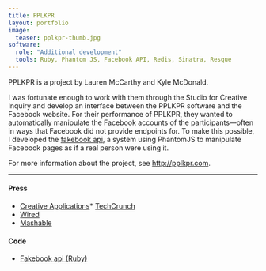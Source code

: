 ```yaml
---
title: PPLKPR
layout: portfolio
image:
  teaser: pplkpr-thumb.jpg
software:
  role: "Additional development"
  tools: Ruby, Phantom JS, Facebook API, Redis, Sinatra, Resque
---
```


PPLKPR is a project by Lauren McCarthy and Kyle McDonald.

I was fortunate enough to work with them through the Studio for Creative Inquiry and develop an interface between the PPLKPR software and the Facebook website.  For their performance of PPLKPR, they wanted to automatically manipulate the Facebook accounts of the participants—often in ways that Facebook did not provide endpoints for.  To make this possible, I developed the [fakebook api](https://github.com/workergnome/fakebook_api), a system using PhantomJS to manipulate Facebook pages as if a real person were using it.  

For more information about the project, see <http://pplkpr.com>.

---

#### Press

* [Creative Applications](http://www.creativeapplications.net/i-os/pplkpr-app-to-analyze-manage-and-optimize-your-social-life/)* [TechCrunch](http://techcrunch.com/2015/01/19/pplkpr/)
* [Wired](http://www.wired.com/2015/01/hard-time-human-app-manages-friendships/)
* [Mashable](http://mashable.com/2015/01/28/pplkpr-app/)


#### Code

* [Fakebook api (Ruby)](https://github.com/workergnome/fakebook_api)
